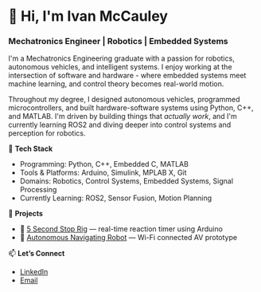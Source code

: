 # 👋 Hi, I'm Ivan McCauley  
### Mechatronics Engineer | Robotics | Embedded Systems

I'm a Mechatronics Engineering graduate with a passion for robotics, autonomous vehicles, and intelligent systems. I enjoy working at the intersection of software and hardware - where embedded systems meet machine learning, and control theory becomes real-world motion.

Throughout my degree, I designed autonomous vehicles, programmed microcontrollers, and built hardware-software systems using Python, C++, and MATLAB. I'm driven by building things that *actually work*, and I'm currently learning ROS2 and diving deeper into control systems and perception for robotics.

🔧 **Tech Stack**  
- Programming: Python, C++, Embedded C, MATLAB  
- Tools & Platforms: Arduino, Simulink, MPLAB X, Git  
- Domains: Robotics, Control Systems, Embedded Systems, Signal Processing  
- Currently Learning: ROS2, Sensor Fusion, Motion Planning

🌱 **Projects**  
- 📌 [5 Second Stop Rig](https://github.com/IvanMcCauley/5-Second-Stop-Rig) — real-time reaction timer using Arduino  
- 🚗 [Autonomous Navigating Robot](https://github.com/IvanMcCauley/Autonomous-Navigation-Robot-) — Wi-Fi connected AV prototype

📫 **Let’s Connect**  
- [LinkedIn](https://www.linkedin.com/in/ivan-mccauley-82b17a177)  
- [Email](mailto:mccauleyivan03@gmail.com)



